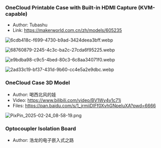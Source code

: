 ### OneCloud Printable Case with Built-in HDMI Capture (KVM-capable)

- Author: Tubashu
- Link: https://makerworld.com.cn/zh/models/605235

<div class="grid cards" markdown>

![6cdb418c-f699-4730-b9ad-3424deea3bff.webp](../img/6cdb418c-f699-4730-b9ad-3424deea3bff.webp)

![68760879-2245-4c3c-ba2c-27cda6f95225.webp](../img/68760879-2245-4c3c-ba2c-27cda6f95225.webp)

![e9bdba98-c9c5-4bed-80c3-6c8aa34071f0.webp](../img/e9bdba98-c9c5-4bed-80c3-6c8aa34071f0.webp)

![2ad33c19-bf37-431d-9b60-cc4e5a2e9dbc.webp](../img/2ad33c19-bf37-431d-9b60-cc4e5a2e9dbc.webp)

</div>

### OneCloud Case 3D Model

- Author: 喝西北风的娃
- Video: https://www.bilibili.com/video/BV1Wy4y1c71j
- Files: https://pan.baidu.com/s/1_jrmiiDIFf0XvhGNpeluXA?pwd=6666

<div class="grid cards" markdown>

![PixPin_2025-02-24_08-58-19.png](../img/PixPin_2025-02-24_09-00-30.png)

</div>

### Optocoupler Isolation Board
- Author: 浩龙的电子嵌入式之路


